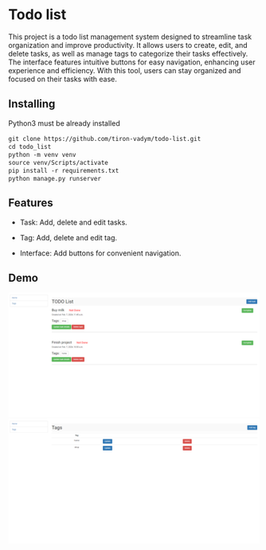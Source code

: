 # Todo list

This project is a todo list management system designed to streamline task organization and improve productivity. It allows users to create, edit, and delete tasks, as well as manage tags to categorize their tasks effectively. The interface features intuitive buttons for easy navigation, enhancing user experience and efficiency. With this tool, users can stay organized and focused on their tasks with ease.

## Installing

Python3 must be already installed

```shell
git clone https://github.com/tiron-vadym/todo-list.git
cd todo_list
python -m venv venv
source venv/Scripts/activate
pip install -r requirements.txt
python manage.py runserver
```

## Features

* Task: Add, delete and edit tasks.

* Tag: Add, delete and edit tag.

* Interface: Add buttons for convenient navigation.


## Demo
![task.PNG](task.PNG)
![tag.PNG](tag.PNG)

